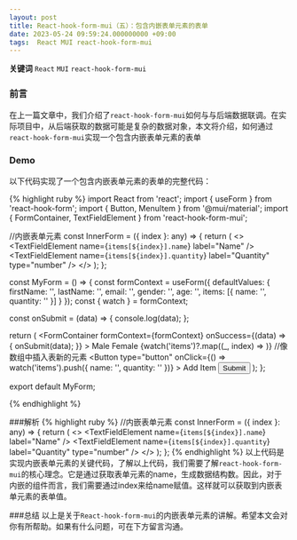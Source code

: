 ```yaml
---
layout: post
title: React-hook-form-mui（五）：包含内嵌表单元素的表单
date: 2023-05-24 09:59:24.000000000 +09:00
tags:  React MUI react-hook-form-mui
---
```


**关键词** `React` `MUI`  `react-hook-form-mui`

### 前言
在上一篇文章中，我们介绍了`react-hook-form-mui`如何与与后端数据联调。在实际项目中，从后端获取的数据可能是复杂的数据对象，本文将介绍，如何通过`react-hook-form-mui`实现一个包含内嵌表单元素的表单

### Demo
以下代码实现了一个包含内嵌表单元素的表单的完整代码：

{% highlight ruby %}
import React from 'react';
import { useForm } from 'react-hook-form';
import { Button, MenuItem } from '@mui/material';
import { FormContainer, TextFieldElement } from 'react-hook-form-mui';

//内嵌表单元素
const InnerForm = ({ index }: any) => {
  return (
    <>
      <TextFieldElement name={`items[${index}].name`} label="Name" />
      <TextFieldElement
        name={`items[${index}].quantity`}
        label="Quantity"
        type="number"
      />
    </>
  );
};

const MyForm = () => {
  const formContext = useForm({
    defaultValues: {
      firstName: '',
      lastName: '',
      email: '',
      gender: '',
      age: '',
      items: [{ name: '', quantity: '' }]
    }
  });
  const { watch } = formContext;

  const onSubmit = (data) => {
    console.log(data);
  };

  return (
    <FormContainer
      formContext={formContext}
      onSuccess={(data) => {
        onSubmit(data);
      }}
    >
      <TextFieldElement name="firstName" label="First Name" />
      <TextFieldElement name="lastName" label="Last Name" />
      <TextFieldElement name="email" label="Email" />
      <TextFieldElement select name="gender" label="Gender">
        <MenuItem value="male">Male</MenuItem>
        <MenuItem value="female">Female</MenuItem>
      </TextFieldElement>
      <TextFieldElement name="age" label="Age" type="number" />
      {watch('items')?.map((_, index) =>
        <InnerForm key={index} index={index} />
      )}
      //像数组中插入表新的元素
      <Button
        type="button"
        onClick={() => watch('items').push({ name: '', quantity: '' })}
      >
        Add Item
      </Button>
      <Button type="submit">Submit</Button>
    </FormContainer>
  );
};

export default MyForm;

{% endhighlight %}

###解析
{% highlight ruby %}
//内嵌表单元素
const InnerForm = ({ index }: any) => {
  return (
    <>
      <TextFieldElement name={`items[${index}].name`} label="Name" />
      <TextFieldElement
        name={`items[${index}].quantity`}
        label="Quantity"
        type="number"
      />
    </>
  );
};
{% endhighlight %}
以上代码是实现内嵌表单元素的关键代码，了解以上代码，我们需要了解`react-hook-form-mui`的核心理念。它是通过获取表单元素的name，生成数据结构数。因此，对于内嵌的组件而言，我们需要通过index来给name赋值。这样就可以获取到内嵌表单元素的表单值。

###总结
以上是关于`React-hook-form-mui`的内嵌表单元素的讲解。希望本文会对你有所帮助。如果有什么问题，可在下方留言沟通。